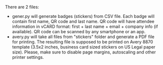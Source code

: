 There are 2 files: 
- gener.py will generate badges (stickers) from CSV file. Each badge will contain first name, QR code and last name. QR code will have attendee information in vCARD format: first + last name + email + company info (if available). QR code can be scanned by any smartphone or an app.
- avery.py will take all files from "stickers" folder and generate a PDF file for printing. The resulting file is supposed to be printed on Avery 8870 template (3.5x2 inches, business card sized stickers on US Legal paper size). Please, make sure to disable page margins, autoscaling and other printer settings. 
